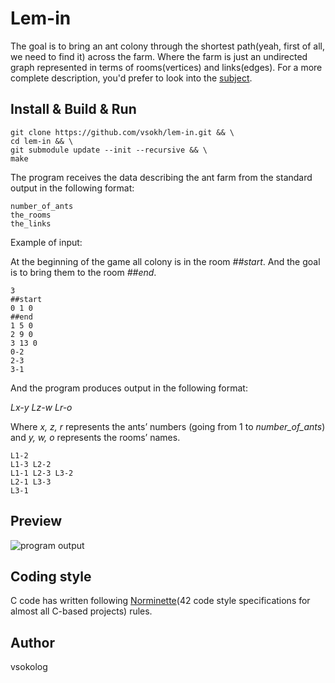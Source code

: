 # Lem-in
The goal is to bring an ant colony through the shortest path(yeah, first of all, we need to find it) across the farm.
Where the farm is just an undirected graph represented in terms of rooms(vertices) and links(edges). For a more complete description, you'd prefer to look into the [subject](https://github.com/vsokh/lem-in/blob/master/docs/en.subject.pdf).

## Install & Build & Run
```
git clone https://github.com/vsokh/lem-in.git && \
cd lem-in && \
git submodule update --init --recursive && \
make
```

The program receives the data describing the ant farm from the standard output in the following format:
```
number_of_ants
the_rooms
the_links
```

Example of input:

At the beginning of the game all colony is in the room *##start*. And the goal is to bring them to the room *##end*.
```
3
##start
0 1 0
##end
1 5 0
2 9 0
3 13 0
0-2
2-3
3-1
```

And the program produces output in the following format:

*Lx-y Lz-w Lr-o*

Where *x, z, r* represents the ants’ numbers (going from 1 to *number_of_ants*) and *y,
w, o* represents the rooms’ names.
```
L1-2
L1-3 L2-2
L1-1 L2-3 L3-2
L2-1 L3-3
L3-1
```
## Preview
![program output](https://github.com/vsokh/lem-in/blob/master/images/preview.png)

## Coding style
C code has written following [Norminette](https://github.com/vsokh/lem-in/blob/master/docs/norme.en.pdf)(42 code style specifications for almost all C-based projects) rules.

## Author
vsokolog

